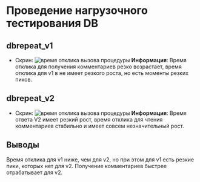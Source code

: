 # Проведение нагрузочного тестирования DB

## dbrepeat_v1
- Скрин: ![время отклика вызова процедуры](https://www.evernote.com/shard/s352/sh/78fffe0e-5e74-4c1f-bc3a-c9a8c87f0213/HDpguAFiuGQImdYDau3su_OwZnE9OawL1scqMH8xK9ql-rKEQyCb5R5jYQ/res/65af6950-0ea6-411e-8baa-35a1b83f29e9)
**Информация**: Время отклика для получения комментариев резко возрастает, время отклика для v1 в не имеет резкого роста, но есть моменты резких пиков.


## dbrepeat_v2
- Скрин: ![время отклика вызова процедуры](https://www.evernote.com/shard/s352/sh/0029dece-b132-4ac7-be70-029d60599a04/9fUdaIzIjRfV-on0PzfuH-OHtkv4RTuhHK2TxxDzj57DqIbH_AUWldyO6Q/res/e0c084d1-632c-48fb-a7fb-80f88407d130)
**Информация**: Время ответа V2 имеет резкий рост, время отклика для чтения комментариев стабильно и имеет совсем незначительный рост.


## Выводы
Время отклика для v1 ниже, чем для v2, но при этом для v1 есть резкие пики, которых нет для v2. Получение комментариев быстрее отрабатывает для v2.


